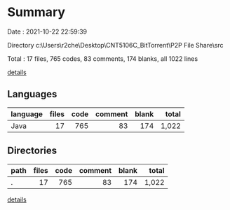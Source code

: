 # Summary

Date : 2021-10-22 22:59:39

Directory c:\Users\r2che\Desktop\CNT5106C_BitTorrent\P2P File Share\src

Total : 17 files,  765 codes, 83 comments, 174 blanks, all 1022 lines

[details](details.md)

## Languages
| language | files | code | comment | blank | total |
| :--- | ---: | ---: | ---: | ---: | ---: |
| Java | 17 | 765 | 83 | 174 | 1,022 |

## Directories
| path | files | code | comment | blank | total |
| :--- | ---: | ---: | ---: | ---: | ---: |
| . | 17 | 765 | 83 | 174 | 1,022 |

[details](details.md)